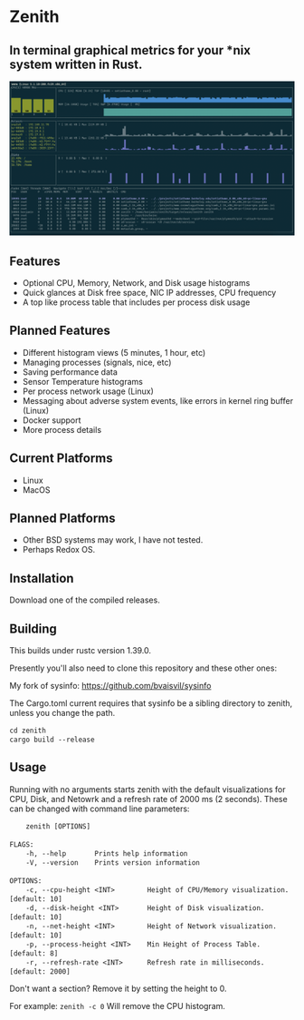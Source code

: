 # Zenith 
## In terminal graphical metrics for your *nix system written in Rust.
<img src="./assets/screenshot.png" alt="Running zenith under iterm on MacOS">

## Features
- Optional CPU, Memory, Network, and Disk usage histograms
- Quick glances at Disk free space, NIC IP addresses, CPU frequency
- A top like process table that includes per process disk usage

## Planned Features
- Different histogram views (5 minutes, 1 hour, etc)
- Managing processes (signals, nice, etc)
- Saving performance data
- Sensor Temperature histograms
- Per process network usage (Linux)
- Messaging about adverse system events, like errors in kernel ring buffer (Linux)
- Docker support
- More process details

## Current Platforms
- Linux
- MacOS

## Planned Platforms
- Other BSD systems may work, I have not tested.
- Perhaps Redox OS.

## Installation

Download one of the compiled releases.

## Building

This builds under rustc version 1.39.0.

Presently you'll also need to clone this repository and these other ones:

My fork of sysinfo:
https://github.com/bvaisvil/sysinfo

The Cargo.toml current requires that sysinfo be a sibling directory to zenith, unless you change the path.

```
cd zenith
cargo build --release
```

## Usage

Running with no arguments starts zenith with the default visualizations for CPU, Disk, and Netowrk and a refresh rate of 2000 ms (2 seconds). These can be changed with command line parameters:

```USAGE:
    zenith [OPTIONS]

FLAGS:
    -h, --help       Prints help information
    -V, --version    Prints version information

OPTIONS:
    -c, --cpu-height <INT>        Height of CPU/Memory visualization. [default: 10]
    -d, --disk-height <INT>       Height of Disk visualization. [default: 10]
    -n, --net-height <INT>        Height of Network visualization. [default: 10]
    -p, --process-height <INT>    Min Height of Process Table. [default: 8]
    -r, --refresh-rate <INT>      Refresh rate in milliseconds. [default: 2000]
```


Don't want a section? Remove it by setting the height to 0. 

For example:
```zenith -c 0```
Will remove the CPU histogram.